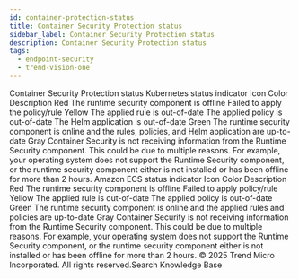 ```yaml
---
id: container-protection-status
title: Container Security Protection status
sidebar_label: Container Security Protection status
description: Container Security Protection status
tags:
  - endpoint-security
  - trend-vision-one
---
```


 Container Security Protection status Kubernetes status indicator Icon Color Description Red The runtime security component is offline Failed to apply the policy/rule Yellow The applied rule is out-of-date The applied policy is out-of-date The Helm application is out-of-date Green The runtime security component is online and the rules, policies, and Helm application are up-to-date Gray Container Security is not receiving information from the Runtime Security component. This could be due to multiple reasons. For example, your operating system does not support the Runtime Security component, or the runtime security component either is not installed or has been offline for more than 2 hours. Amazon ECS status indicator Icon Color Description Red The runtime security component is offline Failed to apply policy/rule Yellow The applied rule is out-of-date The applied policy is out-of-date Green The runtime security component is online and the applied rules and policies are up-to-date Gray Container Security is not receiving information from the Runtime Security component. This could be due to multiple reasons. For example, your operating system does not support the Runtime Security component, or the runtime security component either is not installed or has been offline for more than 2 hours. © 2025 Trend Micro Incorporated. All rights reserved.Search Knowledge Base